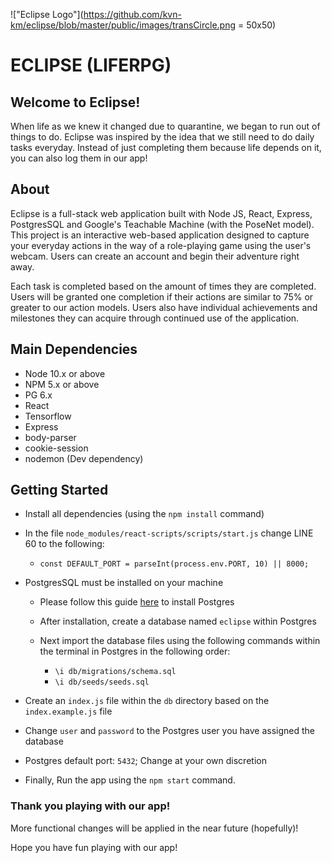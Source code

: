 !["Eclipse Logo"](https://github.com/kvn-km/eclipse/blob/master/public/images/transCircle.png = 50x50) 

# ECLIPSE (LIFERPG)

## Welcome to Eclipse!

When life as we knew it changed due to quarantine, we began to run out of things to do. Eclipse was inspired by the idea that we still need to do daily tasks everyday. Instead of just completing them because life depends on it, you can also log them in our app! 

## About

Eclipse is a full-stack web application built with Node JS, React, Express, PostgresSQL and Google's Teachable Machine (with the PoseNet model). This project is an interactive web-based application designed to capture your everyday actions in the way of a role-playing game using the user's webcam. Users can create an account and begin their adventure right away.

Each task is completed based on the amount of times they are completed. Users will be granted one completion if their actions are similar to 75% or greater to our action models. Users also have individual achievements and milestones they can acquire through continued use of the application. 

## Main Dependencies

- Node 10.x or above
- NPM 5.x or above
- PG 6.x
- React
- Tensorflow
- Express
- body-parser
- cookie-session
- nodemon (Dev dependency)


## Getting Started

- Install all dependencies (using the `npm install` command)
- In the file `node_modules/react-scripts/scripts/start.js` change LINE 60 to the following:
  - `const DEFAULT_PORT = parseInt(process.env.PORT, 10) || 8000;`

- PostgresSQL must be installed on your machine
  - Please follow this guide [here](https://blog.timescale.com/tutorials/how-to-install-psql-on-mac-ubuntu-debian-windows/) to install Postgres

  - After installation, create a database named `eclipse` within Postgres
  - Next import the database files using the following commands within the terminal in Postgres in the  following order:
    - `\i db/migrations/schema.sql`
    - `\i db/seeds/seeds.sql`

- Create an `index.js` file within the `db` directory based on the `index.example.js` file
- Change `user` and `password` to the Postgres user you have assigned the database
- Postgres default port: `5432`; Change at your own discretion

- Finally, Run the app using the `npm start` command.



### **Thank you playing with our app!**

More functional changes will be applied in the near future (hopefully)!

Hope you have fun playing with our app!